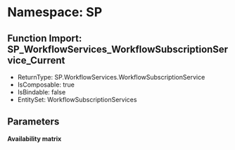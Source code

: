 # Namespace: SP

## Function Import: SP_WorkflowServices_WorkflowSubscriptionService_Current

- ReturnType: SP.WorkflowServices.WorkflowSubscriptionService
- IsComposable: true
- IsBindable: false
- EntitySet: WorkflowSubscriptionServices

## Parameters

**Availability matrix**

